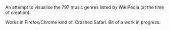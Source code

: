 An attempt to visualise the 797 music genres listed by WikiPedia (at the time of creation).

Works in Firefox/Chrome kind of. Crashed Safari. Bit of a work in progress. 

